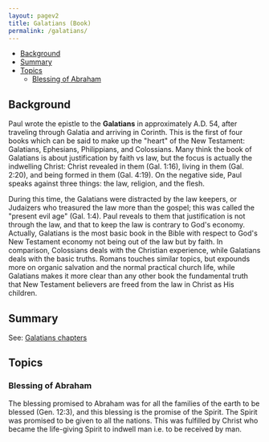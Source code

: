 ```yaml
---
layout: pagev2
title: Galatians (Book)
permalink: /galatians/
---
```

- [Background](#background)
- [Summary](#summary)
- [Topics](#topics)
  - [Blessing of Abraham](#blessing-of-abraham)

## Background

Paul wrote the epistle to the **Galatians** in approximately A.D. 54, after traveling through Galatia and arriving in Corinth. This is the first of four books which can be said to make up the "heart" of the New Testament: Galatians, Ephesians, Philippians, and Colossians. Many think the book of Galatians is about justification by faith vs law, but the focus is actually the indwelling Christ: Christ revealed in them (Gal. 1:16), living in them (Gal. 2:20), and being formed in them (Gal. 4:19). On the negative side, Paul speaks against three things: the law, religion, and the flesh.

During this time, the Galatians were distracted by the law keepers, or Judaizers who treasured the law more than the gospel; this was called the "present evil age" (Gal. 1:4). Paul reveals to them that justification is not through the law, and that to keep the law is contrary to God's economy. Actually, Galatians is the most basic book in the Bible with respect to God's New Testament economy not being out of the law but by faith. In comparison, Colossians deals with the Christian experience, while Galatians deals with the basic truths. Romans touches similar topics, but expounds more on organic salvation and the normal practical church life, while Galatians makes it more clear than any other book the fundamental truth that New Testament believers are freed from the law in Christ as His children.

## Summary

See: [Galatians chapters](../galatians_chapters)

## Topics

### Blessing of Abraham

The blessing promised to Abraham was for all the families of the earth to be blessed (Gen. 12:3), and this blessing is the promise of the Spirit. The Spirit was promised to be given to all the nations. This was fulfilled by Christ who became the life-giving Spirit to indwell man i.e. to be received by man. 